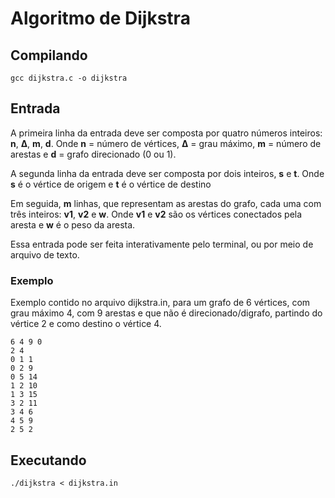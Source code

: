 # Algoritmo de Dijkstra

## Compilando
```
gcc dijkstra.c -o dijkstra
```

## Entrada

A primeira linha da entrada deve ser composta por quatro números inteiros: **n**, **Δ**, **m**, **d**. Onde **n** = número de vértices, **Δ** = grau máximo, **m** = número de arestas e **d** = grafo direcionado (0 ou 1).

A segunda linha da entrada deve ser composta por dois inteiros, **s** e **t**. Onde **s** é o vértice de origem e **t** é o vértice de destino

Em seguida, **m** linhas, que representam as arestas do grafo, cada uma com três inteiros: **v1**, **v2** e **w**. Onde **v1** e **v2** são os vértices conectados pela aresta e **w** é o peso da aresta.

Essa entrada pode ser feita interativamente pelo terminal, ou por meio de arquivo de texto.

### Exemplo

Exemplo contido no arquivo <span>dijkstra.in</span>, para um grafo de 6 vértices, com grau máximo 4, com 9 arestas e que não é direcionado/digrafo, partindo do vértice 2 e como destino o vértice 4.

```
6 4 9 0
2 4
0 1 1
0 2 9
0 5 14
1 2 10
1 3 15
3 2 11
3 4 6
4 5 9
2 5 2
```

## Executando

```
./dijkstra < dijkstra.in
```